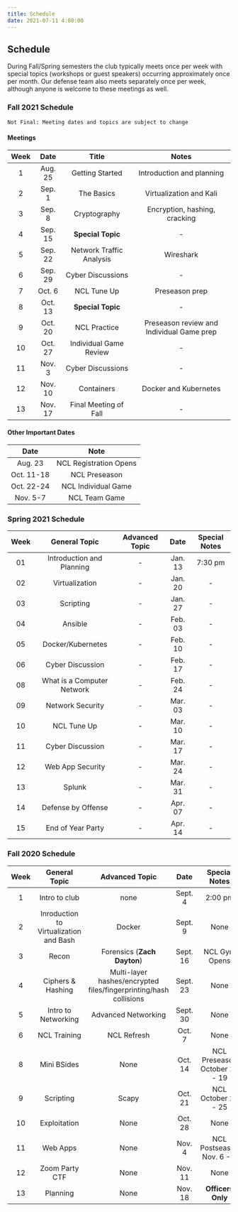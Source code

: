 ```yaml
---
title: Schedule
date: 2021-07-11 4:00:00
---
```


## Schedule

During Fall/Spring semesters the club typically meets once per week with special topics (workshops or guest speakers) occurring approximately once per month. Our defense team also meets separately once per week, although anyone is welcome to these meetings as well.

### Fall 2021 Schedule

`Not Final: Meeting dates and topics are subject to change`

#### Meetings

Week | Date | Title | Notes
:-:| :-----: | :-------------: | :---:
 1 | Aug. 25 | Getting Started | Introduction and planning
 2 | Sep. 1  | The Basics | Virtualization and Kali
 3 | Sep. 8  | Cryptography | Encryption, hashing, cracking
 4 | Sep. 15 | **Special Topic** | -
 5 | Sep. 22 | Network Traffic Analysis | Wireshark
 6 | Sep. 29 | Cyber Discussions | -
 7 | Oct. 6  | NCL Tune Up | Preseason prep
 8 | Oct. 13 | **Special Topic** | -
 9 | Oct. 20 | NCL Practice | Preseason review and Individual Game prep
10 | Oct. 27 | Individual Game Review | -
11 | Nov. 3  | Cyber Discussions | -
12 | Nov. 10 | Containers | Docker and Kubernetes
13 | Nov. 17 | Final Meeting of Fall | -

#### Other Important Dates

Date | Note
:-----: | :-----:
Aug. 23 | NCL Registration Opens
Oct. 11-18 | NCL Preseason
Oct. 22-24 | NCL Individual Game
Nov. 5-7 | NCL Team Game


### Spring 2021 Schedule

Week | General Topic | Advanced Topic | Date | Special Notes
:--:| :----------: | :-----------: | :-------------: | :--------:
01 | Introduction and Planning | - | Jan. 13 | 7:30 pm
02 | Virtualization | - | Jan. 20 | -
03 | Scripting | - | Jan. 27 | -
04 | Ansible | - | Feb. 03 | -
05 | Docker/Kubernetes | - | Feb. 10 | -
06 | Cyber Discussion | - | Feb. 17 | -
08 | What is a Computer Network | - | Feb. 24 | -
09 | Network Security | - | Mar. 03 | -
10 | NCL Tune Up | - | Mar. 10 | -
11 | Cyber Discussion | - | Mar. 17 | -
12 | Web App Security | - | Mar. 24 | -
13 | Splunk | - | Mar. 31 | -
14 | Defense by Offense | - | Apr. 07 | -
15 | End of Year Party | - | Apr. 14 | -

### Fall 2020 Schedule

Week | General Topic | Advanced Topic | Date | Special Notes
:--:| :----------: | :-----------: | :-------------: | :--------:
1 | Intro to club | none | Sept. 4 | 2:00 pm
2 | Inroduction to Virtualization and Bash| Docker | Sept. 9 | None
3 | Recon | Forensics (**Zach Dayton**) | Sept. 16 | NCL Gym Opens
4 | Ciphers & Hashing  | Multi-layer hashes/encrypted files/fingerprinting/hash collisions | Sept. 23 | None
5 | Intro to Networking | Advanced Networking  | Sept. 30 | None
6 | NCL Training | NCL Refresh | Oct. 7 | None
8 | Mini BSides | None | Oct. 14 | NCL Preseason October 12 - 19
9 | Scripting | Scapy | Oct. 21 | NCL October 23 - 25
10| Exploitation | None | Oct. 28 | None
11| Web Apps| None | Nov. 4 | NCL Postseason Nov. 6 - 8
12| Zoom Party CTF | None | Nov. 11 | None
13| Planning | None | Nov. 18 | **Officers Only**
